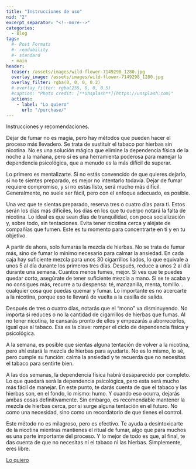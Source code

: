 ```yaml
---
title: "Instrucciones de uso"
nid: "2"
excerpt_separator: "<!--more-->"
categories:
  - Blog
tags:
  #- Post Formats
  #- readability
  #- standard
  - main
header:
  teaser: /assets/images/wild-flower-7149298_1280.jpg
  overlay_image: /assets/images/wild-flower-7149298_1280.jpg
  overlay_filter: rgba(0, 0, 0, 0.2)
  # overlay_filter: rgba(255, 0, 0, 0.5)
  #caption: "Photo credit: [**Unsplash**](https://unsplash.com)"
  actions:
    - label: "Lo quiero"
      url: "/purchase/"
---
```


Instrucciones y recomendaciones.

<!--more-->

Dejar de fumar no es magia, pero hay métodos que pueden hacer el proceso más llevadero. Se trata de sustituir el tabaco por hierbas sin nicotina. No es una solución mágica que elimine la dependencia física de la noche a la mañana, pero sí es una herramienta poderosa para manejar la dependencia psicológica, que a menudo es la más difícil de superar.

Lo primero es mentalizarte. Si no estás convencido de que quieres dejarlo, si no te sientes preparado, es mejor no intentarlo todavía. Dejar de fumar requiere compromiso, y si no estás listo, será mucho más difícil. Generalmente, no suele ser fácil, pero con el enfoque adecuado, es posible.

Una vez que te sientas preparado, reserva tres o cuatro días para ti. Estos serán los días más difíciles, los días en los que tu cuerpo notará la falta de nicotina. Lo ideal es que sean días de tranquilidad, con poca socialización y, sobre todo, sin tentaciones. Evita tener nicotina cerca y aléjate de compañías que fumen. Este es tu momento para concentrarte en ti y en tu objetivo.

A partir de ahora, solo fumarás la mezcla de hierbas. No se trata de fumar más, sino de fumar lo mínimo necesario para calmar la ansiedad. En cada caja hay suficiente mezcla para unos 30 cigarrillos liados, lo que equivale a unos 5 al día durante los primeros tres días. Después, reduce a unos 2 al día durante una semana. Cuantos menos fumes, mejor. Si ves que te puedes quedar corto, asegúrate de tener suficiente mezcla a mano. Si se te acaba y no consigues más, recurre a tu despensa: té, manzanilla, menta, tomillo… cualquier cosa que puedas quemar y fumar. Lo importante es no acercarte a la nicotina, porque eso te llevará de vuelta a la casilla de salida.

Después de tres o cuatro días, notarás que el “mono” va disminuyendo. No importa si reduces o no la cantidad de cigarrillos de hierbas que fumas. Al no tener nicotina, te cansarás pronto de ellos y empezarás a aborrecerlos, igual que al tabaco. Esa es la clave: romper el ciclo de dependencia física y psicológica.

A la semana, es posible que sientas alguna tentación de volver a la nicotina, pero ahí estará la mezcla de hierbas para ayudarte. No es lo mismo, lo sé, pero cumple su función: calma la ansiedad y te recuerda que no necesitas el tabaco para sentirte bien.

A las dos semanas, la dependencia física habrá desaparecido por completo. Lo que quedará será la dependencia psicológica, pero esta será mucho más fácil de manejar. En este punto, te darás cuenta de que el tabaco y las hierbas son, en el fondo, lo mismo: humo. Y cuando eso ocurra, dejarás ambas cosas definitivamente. Sin embargo, es recomendable mantener la mezcla de hierbas cerca, por si surge alguna tentación en el futuro. No como una necesidad, sino como un recordatorio de que tienes el control.

Este método no es milagroso, pero es efectivo. Te ayuda a desintoxicarte de la nicotina mientras mantienes el ritual de fumar, algo que para muchos es una parte importante del proceso. Y lo mejor de todo es que, al final, te das cuenta de que no necesitas ni el tabaco ni las hierbas. Simplemente, eres libre.

[Lo quiero](../../purchase/)